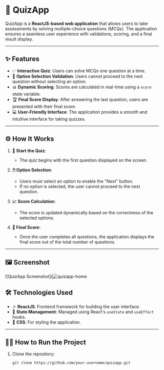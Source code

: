 # 🎯 QuizApp

QuizApp is a **ReactJS-based web application** that allows users to take assessments by solving multiple-choice questions (MCQs). The application ensures a seamless user experience with validations, scoring, and a final result display.

---

## ✨ Features

- ✅ **Interactive Quiz**: Users can solve MCQs one question at a time.  
- 🚦 **Option Selection Validation**: Users cannot proceed to the next question without selecting an option.  
- 📊 **Dynamic Scoring**: Scores are calculated in real-time using a `score` state variable.  
- 🏆 **Final Score Display**: After answering the last question, users are presented with their final score.  
- 💻 **User-Friendly Interface**: The application provides a smooth and intuitive interface for taking quizzes.  

---

## ⚙️ How It Works

1. **🚀 Start the Quiz**:
   - The quiz begins with the first question displayed on the screen.
   
2. **🖱️ Option Selection**:
   - Users must select an option to enable the "Next" button.  
   - If no option is selected, the user cannot proceed to the next question.

3. **📈 Score Calculation**:
   - The score is updated dynamically based on the correctness of the selected options.

4. **🎉 Final Score**:
   - Once the user completes all questions, the application displays the final score out of the total number of questions.

---
## 🖼️ Screenshot

![QuizApp Screenshot](![quizapp-home](https://github.com/user-attachments/assets/1806b034-7882-4be3-b718-c7efb6526eca)


## 🛠️ Technologies Used

- ⚛️ **ReactJS**: Frontend framework for building the user interface.  
- 🎯 **State Management**: Managed using React's `useState` and `useEffect` hooks.  
- 🎨 **CSS**: For styling the application.  

---

## 🏃‍♂️ How to Run the Project

1. Clone the repository:  
   ```bash
   git clone https://github.com/your-username/quizapp.git
